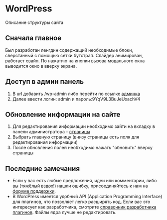 <h1>
	WordPress
</h1>
<p>Описание структуры сайта</p>

<h2>Сначала главное</h2>
<p>Был разработан ленгдин содержащий необходимые блоки, сверстанный с помощью сетки бутстрап. 
Слайдер анимирован, работает свайп. По нажатию на кнопки вызова модального окна выводится окно в вверху экрана. </p>

<h2>Доступ в админ панель</h2>
<ol>
	<li>В url добавить /wp-admin либо перейти по ссылке <a href="https://studio1-0.000webhostapp.com/wp-admin/">админка</a></li>
	<li>Далее ввести логин: admin и пароль:9YqV9L3BuJeUxachV4</li>
</ol>

<h2>Обновление информации на сайте</h2>
<ol>
	<li>Для редактирования информации необходимо зайти на вкладку в панели администратора - <a href="https://studio1-0.000webhostapp.com/wp-admin/edit.php?post_type=page">страницы</a></li>
	<li>Выбрать главную страницу (внизу страницы есть поля для редактирования информации)</li>
	<li>После обновления полей необходимо нажать "обновить" вверху страницы</li>
</ol> 

<h2>Последние замечания</h2>
<ul>
	<li>Если у вас есть любые предложения, идеи или комментарии, либо вы (тяжёлый вздох!) нашли ошибку, присоединяйтесь к нам на <a href="https://ru.wordpress.org/support/forums/">форуме поддержки</a>.</li>
	<li>В WordPress имеется удобный <abbr>API</abbr> (Application Programming Interface) для плагинов, что позволяет легко расширять код. Если вас это интересует как разработчика, смотрите <a href="https://developer.wordpress.org/plugins/">справочник разработчика плагинов</a>. Файлы ядра лучше не редактировать.</li>
</ul>

